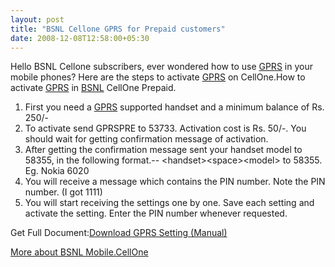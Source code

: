 ```yaml
---
layout: post
title: "BSNL Cellone GPRS for Prepaid customers"
date: 2008-12-08T12:58:00+05:30
---
```

Hello BSNL Cellone subscribers, ever wondered how to use
<a href="http://en.wikipedia.org/wiki/General_Packet_Radio_Service">GPRS</a> in your mobile phones? Here are the steps to activate <a href="http://en.wikipedia.org/wiki/General_Packet_Radio_Service">GPRS</a> on CellOne.How to activate <a href="http://en.wikipedia.org/wiki/General_Packet_Radio_Service">GPRS</a> in <a href="http://www.bsnl.co.in/">BSNL</a> CellOne Prepaid.
1. First you need a <a href="http://en.wikipedia.org/wiki/General_Packet_Radio_Service">GPRS</a> supported handset and a minimum balance of Rs. 250/-
2. To activate send GPRSPRE to 53733.
Activation cost is Rs. 50/-. You should wait for getting confirmation message of activation.
3. After getting the confirmation message sent your handset model to 58355, in the following format.-- &lt;handset&gt;&lt;space&gt;&lt;model&gt; to 58355.
Eg. Nokia 6020
4. You will receive a message which contains the PIN number. Note the PIN number. (I got 1111)
5. You will start receiving the settings one by one. Save each setting and activate the setting. Enter the PIN number whenever requested.

Get Full Document:<a href="http://www.ap.bsnl.co.in/mmsgprs/wap.asp">Download GPRS Setting (Manual)</a>

<a href="http://www.bsnl.co.in/service/mobile.htm">More about BSNL Mobile.</a><a href="http://www.cellone.in/">CellOne</a>
